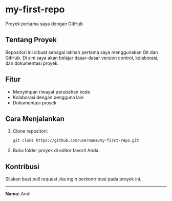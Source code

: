 # my-first-repo

Proyek pertama saya dengan GitHub

## Tentang Proyek

Repositori ini dibuat sebagai latihan pertama saya menggunakan Git dan GitHub. Di sini saya akan belajar dasar-dasar version control, kolaborasi, dan dokumentasi proyek.

## Fitur

- Menyimpan riwayat perubahan kode
- Kolaborasi dengan pengguna lain
- Dokumentasi proyek

## Cara Menjalankan

1. Clone repositori:
    ```bash
    git clone https://github.com/username/my-first-repo.git
    ```
2. Buka folder proyek di editor favorit Anda.

## Kontribusi

Silakan buat pull request jika ingin berkontribusi pada proyek ini.

---

**Nama:** Andi